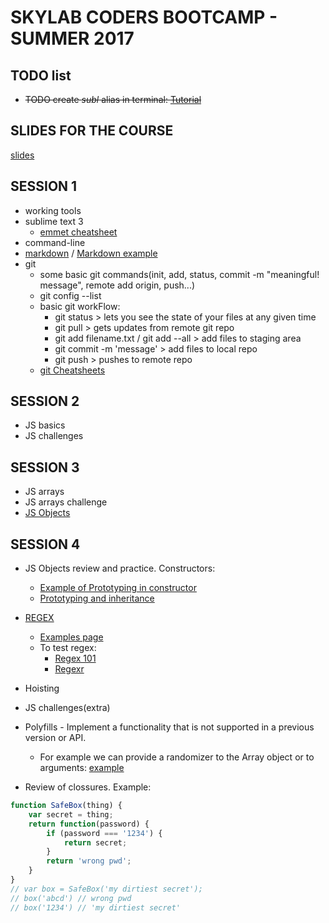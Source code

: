 # SKYLAB CODERS BOOTCAMP - SUMMER 2017


## TODO list
 
* ~~TODO create *subl* alias in terminal: <a href="https://www.tunnelsup.com/how-to-open-sublime-text-from-the-command-line-using-mac-osx/" target="_blank">Tutorial</a>~~

## SLIDES FOR THE COURSE
[slides](https://skylabcoders.github.io/bootcamp-julio2017/)

## SESSION 1
* working tools
* sublime text 3
    - [emmet cheatsheet](https://docs.emmet.io/cheat-sheet/)
* command-line
* [markdown] / [Markdown example]
* git
    * some basic git commands(init, add, status, commit -m "meaningful! message", remote add origin, push...)
    * git config --list
    * basic git workFlow:
        - git status > lets you see the state of your files at any given time
        - git pull > gets updates from remote git repo
        - git add filename.txt / git add --all > add files to staging area
        - git commit -m 'message' > add files to local repo
        - git push > pushes to remote repo
    * [git Cheatsheets](http://files.zeroturnaround.com/pdf/zt_git_cheat_sheet.pdf)

## SESSION 2
* JS basics
* JS challenges

## SESSION 3
* JS arrays
* JS arrays challenge
* [JS Objects](https://github.com/juanmaguitar/javascript-notes/tree/master/markdown-en/05-arrays-objects)

## SESSION 4
* JS Objects review and practice. Constructors:
    - [Example of Prototyping in constructor](https://skylabcoders.slack.com/files/manuelbarzi/F65BYC2R4/-.txt)
    - [Prototyping and inheritance](https://skylabcoders.slack.com/files/manuelbarzi/F65HKAYSK/-.js)
* [REGEX](https://github.com/juanmaguitar/javascript-notes/tree/master/markdown-en/08-regular-expressions)
    - [Examples page](https://lornajane.net/posts/2011/simple-regular-expressions-by-example)
    - To test regex: 
        - [Regex 101](https://regex101.com)
        - [Regexr](http://regexr.com)
* Hoisting
* JS challenges(extra)
* Polyfills - Implement a functionality that is not supported in a previous version or API. 
    - For example we can provide a randomizer to the Array object or to arguments: [example](https://skylabcoders.slack.com/files/manuelbarzi/F64QD7R6Y/-.js)
    
* Review of clossures. Example:
```javascript
function SafeBox(thing) {
    var secret = thing;
    return function(password) {
        if (password === '1234') {
            return secret;
        }
        return 'wrong pwd';
    } 
}
// var box = SafeBox('my dirtiest secret');
// box('abcd') // wrong pwd
// box('1234') // 'my dirtiest secret'
```

<!--references -->
[markdown]: https://blog.ghost.org/markdown/
[Markdown example]: https://github.com/tonimg/Course
